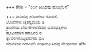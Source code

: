 +++
title = "೦೦೯ ತೀವಿದವು ಹೊಙ್ಗೆಲಸ"

+++
ತೀವಿದವು ಹೊಂಗೆಲಸ ಗತಿಯಲಿ  
ಲೋವೆಗಳು ಚೈತನ್ಯಮಯ ಚಿ  
ತ್ರಾವಳಿಯ ಬೆಸುಗೆಗಳಲೆಸೆದವು ಭವನಭಿತ್ತಿಗಳು   
ಹೂವಿನರಳಿನ ಹರಹಿನಲಿ ರ  
ತ್ನಾವಳಿಗಳೊಪ್ಪಿದವಗರು ಧೂ          
ಮಾವಳಿಯ ಗುಂಪಿನಲಿ ಮಘಮಘಿಸಿದವು ಮೇಘಚಯ     ॥9॥